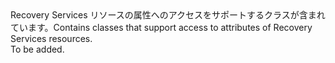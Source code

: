 <Namespace Name="Microsoft.Azure.Management.RecoveryServices.Models">
  <Docs>
    <summary><span data-ttu-id="475c3-101">Recovery Services リソースの属性へのアクセスをサポートするクラスが含まれています。</span><span class="sxs-lookup"><span data-stu-id="475c3-101">Contains classes that support access to attributes of Recovery Services resources.</span></span></summary> 
    <remarks>To be added.</remarks>
  </Docs>
</Namespace>
